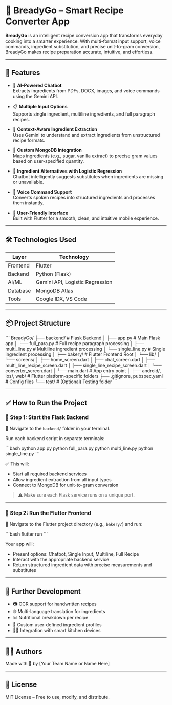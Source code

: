 # 🍞 BreadyGo – Smart Recipe Converter App

**BreadyGo** is an intelligent recipe conversion app that transforms everyday cooking into a smarter experience. With multi-format input support, voice commands, ingredient substitution, and precise unit-to-gram conversion, BreadyGo makes recipe preparation accurate, intuitive, and effortless.

---

## 🚀 Features

- 🤖 **AI-Powered Chatbot**  
  Extracts ingredients from PDFs, DOCX, images, and voice commands using the Gemini API.

- 📋 **Multiple Input Options**  
  Supports single ingredient, multiline ingredients, and full paragraph recipes.

- 🧠 **Context-Aware Ingredient Extraction**  
  Uses Gemini to understand and extract ingredients from unstructured recipe formats.

- 🧾 **Custom MongoDB Integration**  
  Maps ingredients (e.g., sugar, vanilla extract) to precise gram values based on user-specified quantity.

- 🔄 **Ingredient Alternatives with Logistic Regression**  
  Chatbot intelligently suggests substitutes when ingredients are missing or unavailable.

- 🎤 **Voice Command Support**  
  Converts spoken recipes into structured ingredients and processes them instantly.

- 📱 **User-Friendly Interface**  
  Built with Flutter for a smooth, clean, and intuitive mobile experience.

---

## 🛠 Technologies Used

| Layer        | Technology         |
|--------------|--------------------|
| Frontend     | Flutter             |
| Backend      | Python (Flask)      |
| AI/ML        | Gemini API, Logistic Regression |
| Database     | MongoDB Atlas       |
| Tools        | Google IDX, VS Code |

---

## 📦 Project Structure

\`\`\`
BreadyGo/
├── backend/                  # Flask Backend
│   ├── app.py               # Main Flask app
│   ├── full_para.py         # Full recipe paragraph processing
│   ├── multi_line.py        # Multiline ingredient processing
│   └── single_line.py       # Single ingredient processing
│
├── bakery/                  # Flutter Frontend Root
│   └── lib/
│       └── screens/
│           ├── home_screen.dart
│           ├── chat_screen.dart
│           ├── multi_line_recipe_screen.dart
│           ├── single_line_recipe_screen.dart
│           └── converter_screen.dart
│       └── main.dart        # App entry point
│
├── android/, ios/, web/     # Flutter platform-specific folders
├── .gitignore, pubspec.yaml # Config files
└── test/                    # (Optional) Testing folder
\`\`\`

---

## ✅ How to Run the Project

### 🔹 Step 1: Start the Flask Backend

📁 Navigate to the `backend/` folder in your terminal.

Run each backend script in separate terminals:

\`\`\`bash
python app.py
python full_para.py
python multi_line.py
python single_line.py
\`\`\`

✅ This will:
- Start all required backend services
- Allow ingredient extraction from all input types
- Connect to MongoDB for unit-to-gram conversion

> ⚠️ Make sure each Flask service runs on a unique port.

---

### 🔹 Step 2: Run the Flutter Frontend

📁 Navigate to the Flutter project directory (e.g., `bakery/`) and run:

\`\`\`bash
flutter run
\`\`\`

Your app will:
- Present options: Chatbot, Single Input, Multiline, Full Recipe
- Interact with the appropriate backend service
- Return structured ingredient data with precise measurements and substitutes

---

## 🔮 Further Development

- 📷 OCR support for handwritten recipes  
- 🌐 Multi-language translation for ingredients  
- 📊 Nutritional breakdown per recipe  
- 🧂 Custom user-defined ingredient profiles  
- 🧑‍🍳 Integration with smart kitchen devices  

---

## 👨‍💻 Authors

Made with 💙 by [Your Team Name or Name Here]

---

## 📃 License

MIT License – Free to use, modify, and distribute.